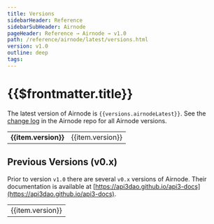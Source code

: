 ```yaml
---
title: Versions
sidebarHeader: Reference
sidebarSubHeader: Airnode
pageHeader: Reference → Airnode → v1.0
path: /reference/airnode/latest/versions.html
version: v1.0
outline: deep
tags:
---
```


<VersionWarning/>

<PageHeader/>

<SearchHighlight/>

# {{$frontmatter.title}}

The latest version of Airnode is `{{versions.airnodeLatest}}`. See the
[change log](https://github.com/api3dao/airnode/blob/master/packages/airnode-node/CHANGELOG.md)
in the Airnode repo for all Airnode versions.

<table>
    <tr v-if="versions.versionsAirnode" v-for="(item, index) in versions.versionsAirnode">
        <td v-if="vrs === item.version"><b>{{item.version}}</b></td>
        <td v-else><a  :href="item.path">{{item.version}}</a></td>
    </tr>
</table>

## Previous Versions (v0.x)

Prior to version `v1.0` there are several `v0.x` versions of Airnode. Their
documentation is available at
[https://api3dao.github.io/api3-docs](https://api3dao.github.io/api3-docs).

<table>
    <tr v-for="(item, index) in versionsLegacy">
        <td>{{item.version}}</td>
    </tr>
</table>

<script setup lang="ts">
    import versions from '../../../.vitepress/versions.json';
    import versionsLegacy from '../../../.vitepress/versionsAirnodeLegacy.json';
    import { useData } from 'vitepress';

    const { frontmatter } = useData();
    let vrs = frontmatter._value.version;
</script>

